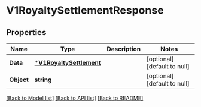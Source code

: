 # V1RoyaltySettlementResponse

## Properties
Name | Type | Description | Notes
------------ | ------------- | ------------- | -------------
**Data** | [***V1RoyaltySettlement**](v1RoyaltySettlement.md) |  | [optional] [default to null]
**Object** | **string** |  | [optional] [default to null]

[[Back to Model list]](../README.md#documentation-for-models) [[Back to API list]](../README.md#documentation-for-api-endpoints) [[Back to README]](../README.md)


